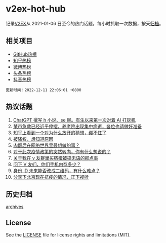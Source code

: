 # v2ex-hot-hub

 记录[V2EX](https://www.v2ex.com/)从 2021-01-06 日至今的热门话题。每小时抓取一次数据，按天[归档](archives)。
 
 ## 相关项目

- [GitHub热榜](https://github.com/lonnyzhang423/github-hot-hub)
- [知乎热榜](https://github.com/lonnyzhang423/zhihu-hot-hub)
- [微博热榜](https://github.com/lonnyzhang423/weibo-hot-hub)
- [头条热榜](https://github.com/lonnyzhang423/toutiao-hot-hub)
- [抖音热榜](https://github.com/lonnyzhang423/douyin-hot-hub)


 `更新时间：2022-12-11 22:06:01 +0800`

## 热议话题

1. [ChatGPT 撰写 h 小说、se 聊。有生以来第一次对着 AI 打灰机](https://www.v2ex.com/t/901653)
1. [某市急救已经近乎停摆，养老院出现集中病逝，各位也请做好准备](https://www.v2ex.com/t/901697)
1. [知乎上看到一个对为什么放开的猜想，绷不住了](https://www.v2ex.com/t/901686)
1. [被降权，想知道原因](https://www.v2ex.com/t/901675)
1. [肉翻后在网络世界里最想做的事？](https://www.v2ex.com/t/901626)
1. [对于此次疫情政策的突然转向，你有什么想说的？](https://www.v2ex.com/t/901743)
1. [关于我在 v 友群里买脐橙被搞无语的那点事](https://www.v2ex.com/t/901685)
1. [问下 V 友们，你们手机内存多少？](https://www.v2ex.com/t/901660)
1. [身份 ID 未来能否改成二维码，有什么难点？](https://www.v2ex.com/t/901663)
1. [分享下北京现在抗疫的情况，正下视听](https://www.v2ex.com/t/901716)

## 历史归档

[archives](archives)

## License

See the [LICENSE](LICENSE) file for license rights and limitations (MIT).
